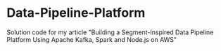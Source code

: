 # Data-Pipeline-Platform
Solution code for my article "Building a Segment-Inspired Data Pipeline Platform Using Apache Kafka, Spark and Node.js on AWS"
